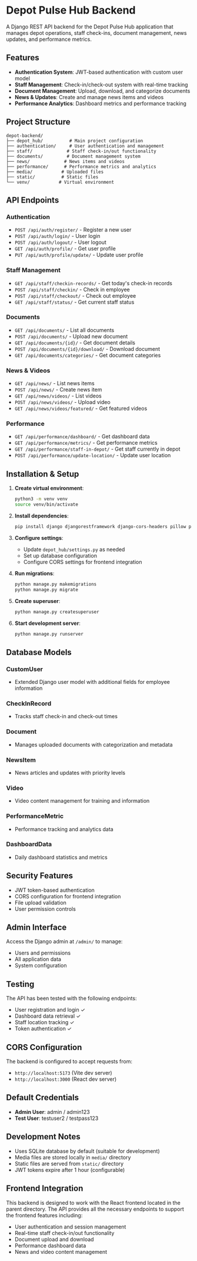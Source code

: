 # Depot Pulse Hub Backend

A Django REST API backend for the Depot Pulse Hub application that manages depot operations, staff check-ins, document management, news updates, and performance metrics.

## Features

- **Authentication System**: JWT-based authentication with custom user model
- **Staff Management**: Check-in/check-out system with real-time tracking
- **Document Management**: Upload, download, and categorize documents
- **News & Updates**: Create and manage news items and videos
- **Performance Analytics**: Dashboard metrics and performance tracking

## Project Structure

```
depot-backend/
├── depot_hub/          # Main project configuration
├── authentication/     # User authentication and management
├── staff/             # Staff check-in/out functionality
├── documents/         # Document management system
├── news/             # News items and videos
├── performance/      # Performance metrics and analytics
├── media/           # Uploaded files
├── static/          # Static files
└── venv/           # Virtual environment
```

## API Endpoints

### Authentication
- `POST /api/auth/register/` - Register a new user
- `POST /api/auth/login/` - User login
- `POST /api/auth/logout/` - User logout
- `GET /api/auth/profile/` - Get user profile
- `PUT /api/auth/profile/update/` - Update user profile

### Staff Management
- `GET /api/staff/checkin-records/` - Get today's check-in records
- `POST /api/staff/checkin/` - Check in employee
- `POST /api/staff/checkout/` - Check out employee
- `GET /api/staff/status/` - Get current staff status

### Documents
- `GET /api/documents/` - List all documents
- `POST /api/documents/` - Upload new document
- `GET /api/documents/{id}/` - Get document details
- `POST /api/documents/{id}/download/` - Download document
- `GET /api/documents/categories/` - Get document categories

### News & Videos
- `GET /api/news/` - List news items
- `POST /api/news/` - Create news item
- `GET /api/news/videos/` - List videos
- `POST /api/news/videos/` - Upload video
- `GET /api/news/videos/featured/` - Get featured videos

### Performance
- `GET /api/performance/dashboard/` - Get dashboard data
- `GET /api/performance/metrics/` - Get performance metrics
- `GET /api/performance/staff-in-depot/` - Get staff currently in depot
- `POST /api/performance/update-location/` - Update user location

## Installation & Setup

1. **Create virtual environment**:
   ```bash
   python3 -m venv venv
   source venv/bin/activate
   ```

2. **Install dependencies**:
   ```bash
   pip install django djangorestframework django-cors-headers pillow python-decouple djangorestframework-simplejwt
   ```

3. **Configure settings**:
   - Update `depot_hub/settings.py` as needed
   - Set up database configuration
   - Configure CORS settings for frontend integration

4. **Run migrations**:
   ```bash
   python manage.py makemigrations
   python manage.py migrate
   ```

5. **Create superuser**:
   ```bash
   python manage.py createsuperuser
   ```

6. **Start development server**:
   ```bash
   python manage.py runserver
   ```

## Database Models

### CustomUser
- Extended Django user model with additional fields for employee information

### CheckInRecord
- Tracks staff check-in and check-out times

### Document
- Manages uploaded documents with categorization and metadata

### NewsItem
- News articles and updates with priority levels

### Video
- Video content management for training and information

### PerformanceMetric
- Performance tracking and analytics data

### DashboardData
- Daily dashboard statistics and metrics

## Security Features

- JWT token-based authentication
- CORS configuration for frontend integration
- File upload validation
- User permission controls

## Admin Interface

Access the Django admin at `/admin/` to manage:
- Users and permissions
- All application data
- System configuration

## Testing

The API has been tested with the following endpoints:
- User registration and login ✓
- Dashboard data retrieval ✓  
- Staff location tracking ✓
- Token authentication ✓

## CORS Configuration

The backend is configured to accept requests from:
- `http://localhost:5173` (Vite dev server)
- `http://localhost:3000` (React dev server)

## Default Credentials

- **Admin User**: admin / admin123
- **Test User**: testuser2 / testpass123

## Development Notes

- Uses SQLite database by default (suitable for development)
- Media files are stored locally in `media/` directory
- Static files are served from `static/` directory
- JWT tokens expire after 1 hour (configurable)

## Frontend Integration

This backend is designed to work with the React frontend located in the parent directory. The API provides all the necessary endpoints to support the frontend features including:

- User authentication and session management
- Real-time staff check-in/out functionality
- Document upload and download
- Performance dashboard data
- News and video content management